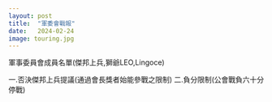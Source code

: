```yaml
---
layout: post
title:  "軍委會戰報"
date:   2024-02-24
image: touring.jpg
---
```


<p class="intro"><span class="dropcap">軍事委員會成員名單(傑邦上兵,獅爺LEO,Lingoce)</span></p>

<P 決行事項 </P>

  
  
一.否決傑邦上兵提議(通過會長獎者始能參戰之限制)
二.負分限制(公會戰負六十分停戰)
